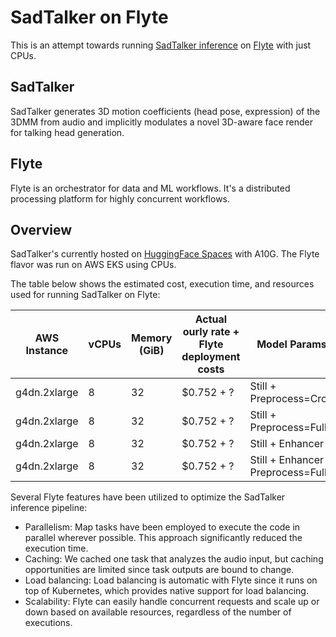# SadTalker on Flyte

This is an attempt towards running [SadTalker inference](https://github.com/Winfredy/SadTalker) on [Flyte](https://github.com/flyteorg/flyte) with just CPUs.

## SadTalker
SadTalker generates 3D motion coefficients (head pose, expression) of the 3DMM from audio and implicitly modulates a novel 3D-aware face render for talking head generation.

## Flyte
Flyte is an orchestrator for data and ML workflows. It's a distributed processing platform for highly concurrent workflows.

## Overview
SadTalker's currently hosted on [HuggingFace Spaces](https://huggingface.co/spaces/vinthony/SadTalker) with A10G.
The Flyte flavor was run on AWS EKS using CPUs.

The table below shows the estimated cost, execution time, and resources used for running SadTalker on Flyte:

| AWS Instance | vCPUs | Memory (GiB) | Actual ourly rate + Flyte deployment costs | Model Params | Execution time | Estimated cost |
| ------------ | ----- | ------------ | ------------------------------------------ | ------------ | -------------- | -------------- |
| g4dn.2xlarge | 8 | 32 | $0.752 + ? | Still + Preprocess=Crop | | |
| g4dn.2xlarge | 8 | 32 | $0.752 + ? | Still + Preprocess=Full | | |
| g4dn.2xlarge | 8 | 32 | $0.752 + ? | Still + Enhancer | | |
| g4dn.2xlarge | 8 | 32 | $0.752 + ? | Still + Enhancer + Preprocess=Full | | |

Several Flyte features have been utilized to optimize the SadTalker inference pipeline:

- Parallelism: Map tasks have been employed to execute the code in parallel wherever possible. This approach significantly reduced the execution time.
- Caching: We cached one task that analyzes the audio input, but caching opportunities are limited since task outputs are bound to change.
- Load balancing: Load balancing is automatic with Flyte since it runs on top of Kubernetes, which provides native support for load balancing.
- Scalability: Flyte can easily handle concurrent requests and scale up or down based on available resources, regardless of the number of executions.
